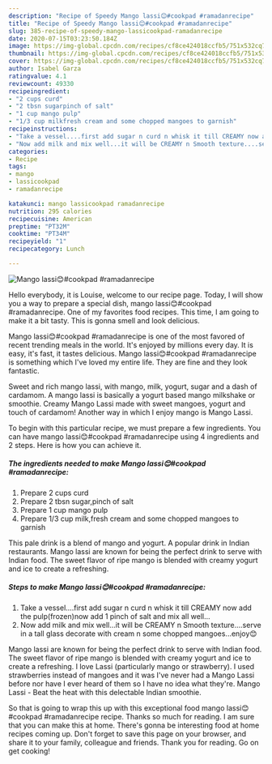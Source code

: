 ```yaml
---
description: "Recipe of Speedy Mango lassi😊#cookpad #ramadanrecipe"
title: "Recipe of Speedy Mango lassi😊#cookpad #ramadanrecipe"
slug: 385-recipe-of-speedy-mango-lassicookpad-ramadanrecipe
date: 2020-07-15T03:23:50.184Z
image: https://img-global.cpcdn.com/recipes/cf8ce424018ccfb5/751x532cq70/mango-lassi😊cookpad-ramadanrecipe-recipe-main-photo.jpg
thumbnail: https://img-global.cpcdn.com/recipes/cf8ce424018ccfb5/751x532cq70/mango-lassi😊cookpad-ramadanrecipe-recipe-main-photo.jpg
cover: https://img-global.cpcdn.com/recipes/cf8ce424018ccfb5/751x532cq70/mango-lassi😊cookpad-ramadanrecipe-recipe-main-photo.jpg
author: Isabel Garza
ratingvalue: 4.1
reviewcount: 49330
recipeingredient:
- "2 cups curd"
- "2 tbsn sugarpinch of salt"
- "1 cup mango pulp"
- "1/3 cup milkfresh cream and some chopped mangoes to garnish"
recipeinstructions:
- "Take a vessel....first add sugar n curd n whisk it till CREAMY now add the pulp(frozen)now add 1 pinch of salt and mix all well..."
- "Now add milk and mix well...it will be CREAMY n Smooth texture....serve in a tall glass decorate with cream n some chopped mangoes...enjoy😊"
categories:
- Recipe
tags:
- mango
- lassicookpad
- ramadanrecipe

katakunci: mango lassicookpad ramadanrecipe 
nutrition: 295 calories
recipecuisine: American
preptime: "PT32M"
cooktime: "PT34M"
recipeyield: "1"
recipecategory: Lunch

---
```



![Mango lassi😊#cookpad #ramadanrecipe](https://img-global.cpcdn.com/recipes/cf8ce424018ccfb5/751x532cq70/mango-lassi😊cookpad-ramadanrecipe-recipe-main-photo.jpg)

Hello everybody, it is Louise, welcome to our recipe page. Today, I will show you a way to prepare a special dish, mango lassi😊#cookpad #ramadanrecipe. One of my favorites food recipes. This time, I am going to make it a bit tasty. This is gonna smell and look delicious.

Mango lassi😊#cookpad #ramadanrecipe is one of the most favored of recent trending meals in the world. It's enjoyed by millions every day. It is easy, it's fast, it tastes delicious. Mango lassi😊#cookpad #ramadanrecipe is something which I've loved my entire life. They are fine and they look fantastic.

Sweet and rich mango lassi, with mango, milk, yogurt, sugar and a dash of cardamom. A mango lassi is basically a yogurt based mango milkshake or smoothie. Creamy Mango Lassi made with sweet mangoes, yogurt and touch of cardamom! Another way in which I enjoy mango is Mango Lassi.


To begin with this particular recipe, we must prepare a few ingredients. You can have mango lassi😊#cookpad #ramadanrecipe using 4 ingredients and 2 steps. Here is how you can achieve it.

<!--inarticleads1-->

##### The ingredients needed to make Mango lassi😊#cookpad #ramadanrecipe:

1. Prepare 2 cups curd
1. Prepare 2 tbsn sugar,pinch of salt
1. Prepare 1 cup mango pulp
1. Prepare 1/3 cup milk,fresh cream and some chopped mangoes to garnish


This pale drink is a blend of mango and yogurt. A popular drink in Indian restaurants. Mango lassi are known for being the perfect drink to serve with Indian food. The sweet flavor of ripe mango is blended with creamy yogurt and ice to create a refreshing. 

<!--inarticleads2-->

##### Steps to make Mango lassi😊#cookpad #ramadanrecipe:

1. Take a vessel....first add sugar n curd n whisk it till CREAMY now add the pulp(frozen)now add 1 pinch of salt and mix all well...
1. Now add milk and mix well...it will be CREAMY n Smooth texture....serve in a tall glass decorate with cream n some chopped mangoes...enjoy😊


Mango lassi are known for being the perfect drink to serve with Indian food. The sweet flavor of ripe mango is blended with creamy yogurt and ice to create a refreshing. I love Lassi (particularly mango or strawberry). I used strawberries instead of mangoes and it was I&#39;ve never had a Mango Lassi before nor have I ever heard of them so I have no idea what they&#39;re. Mango Lassi - Beat the heat with this delectable Indian smoothie. 

So that is going to wrap this up with this exceptional food mango lassi😊#cookpad #ramadanrecipe recipe. Thanks so much for reading. I am sure that you can make this at home. There's gonna be interesting food at home recipes coming up. Don't forget to save this page on your browser, and share it to your family, colleague and friends. Thank you for reading. Go on get cooking!
